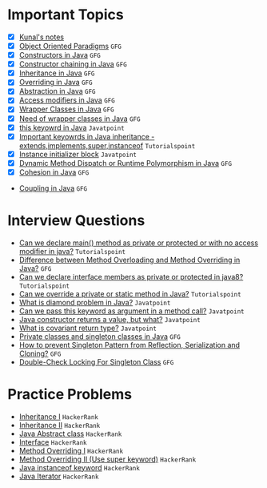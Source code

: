 # Important Topics

- [X] [Kunal's notes](https://github.com/kunal-kushwaha/DSA-Bootcamp-Java/tree/main/lectures/17-oop/notes)
- [X] [Object Oriented Paradigms](https://www.geeksforgeeks.org/object-oriented-programming-oops-concept-in-java/) `GFG`
- [X] [Constructors in Java](https://www.geeksforgeeks.org/constructors-in-java/) `GFG`
- [X] [Constructor chaining in Java](https://www.geeksforgeeks.org/constructor-chaining-java-examples/) `GFG`
- [X] [Inheritance in Java](https://www.geeksforgeeks.org/inheritance-in-java/) `GFG`
- [X] [Overriding in Java](https://www.geeksforgeeks.org/overriding-in-java/) `GFG`
- [X] [Abstraction in Java](https://www.geeksforgeeks.org/abstraction-in-java-2/) `GFG`
- [X] [Access modifiers in Java](https://www.geeksforgeeks.org/access-modifiers-java/) `GFG`
- [X] [Wrapper Classes in Java](https://www.geeksforgeeks.org/wrapper-classes-java/) `GFG`
- [X] [Need of wrapper classes in Java](https://www.geeksforgeeks.org/need-of-wrapper-classes-in-java/) `GFG`
- [X] [this keyowrd in Java](https://www.javatpoint.com/this-keyword) `Javatpoint`
- [X] [Important keyowrds in Java inheritance - extends,implements,super,instanceof](https://www.tutorialspoint.com/java/java_inheritance.htm) `Tutorialspoint`
- [X] [Instance initializer block](https://www.javatpoint.com/instance-initializer-block) `Javatpoint`
- [X] [Dynamic Method Dispatch or Runtime Polymorphism in Java](https://www.geeksforgeeks.org/dynamic-method-dispatch-runtime-polymorphism-java/) `GFG`
- [X] [Cohesion in Java](https://www.geeksforgeeks.org/cohesion-in-java/) `GFG`
- [Coupling in Java](https://www.geeksforgeeks.org/coupling-in-java/) `GFG`

# Interview Questions
- [Can we declare main() method as private or protected or with no access modifier in java?](https://www.tutorialspoint.com/can-we-declare-main-method-as-private-or-protected-or-with-no-access-modifier-in-java) `Tutorialspoint`
- [Difference between Method Overloading and Method Overriding in Java?](https://www.geeksforgeeks.org/difference-between-method-overloading-and-method-overriding-in-java/) `GFG`
- [Can we declare interface members as private or protected in java8?](https://www.tutorialspoint.com/can-we-declare-interface-members-as-private-or-protected-in-java8) `Tutorialspoint`
- [Can we override a private or static method in Java?](https://www.tutorialspoint.com/can-we-override-a-private-or-static-method-in-java) `Tutorialspoint`
- [What is diamond problem in Java?](https://www.javatpoint.com/what-is-diamond-problem-in-java) `Javatpoint`
- [Can we pass this keyword as argument in a method call?](https://www.javatpoint.com/this-keyword#:~:text=this%3A%20to%20pass%20as%20an%20argument%20in%20the%20method) `Javatpoint`
- [Java constructor returns a value, but what?](https://www.javatpoint.com/java-constructor-returns-a-value-but-what) `Javatpoint`
- [What is covariant return type?](https://www.javatpoint.com/covariant-return-type) `Javatpoint`
- [Private classes and singleton classes in Java](https://www.geeksforgeeks.org/private-constructors-and-singleton-classes-in-java/) `GFG`
- [How to prevent Singleton Pattern from Reflection, Serialization and Cloning?](https://www.geeksforgeeks.org/prevent-singleton-pattern-reflection-serialization-cloning/) `GFG`
- [Double-Check Locking For Singleton Class](https://www.geeksforgeeks.org/java-program-to-demonstrate-the-double-check-locking-for-singleton-class/) `GFG`

# Practice Problems
- [Inheritance I](https://www.hackerrank.com/challenges/java-inheritance-1/problem?isFullScreen=true) `HackerRank`
- [Inheritance II](https://www.hackerrank.com/challenges/java-inheritance-2/problem?isFullScreen=true) `HackerRank`
- [Java Abstract class](https://www.hackerrank.com/challenges/java-abstract-class/problem?isFullScreen=true) `HackerRank`
- [Interface](https://www.hackerrank.com/challenges/java-interface/problem?isFullScreen=true) `HackerRank`
- [Method Overriding I](https://www.hackerrank.com/challenges/java-method-overriding/problem?isFullScreen=true) `HackerRank`
- [Method Overriding II (Use super keyword)](https://www.hackerrank.com/challenges/java-method-overriding-2-super-keyword/problem?isFullScreen=true) `HackerRank`
- [Java instanceof keyword](https://www.hackerrank.com/challenges/java-instanceof-keyword/problem?isFullScreen=true) `HackerRank`
- [Java Iterator](https://www.hackerrank.com/challenges/java-iterator/problem?isFullScreen=true) `HackerRank`
